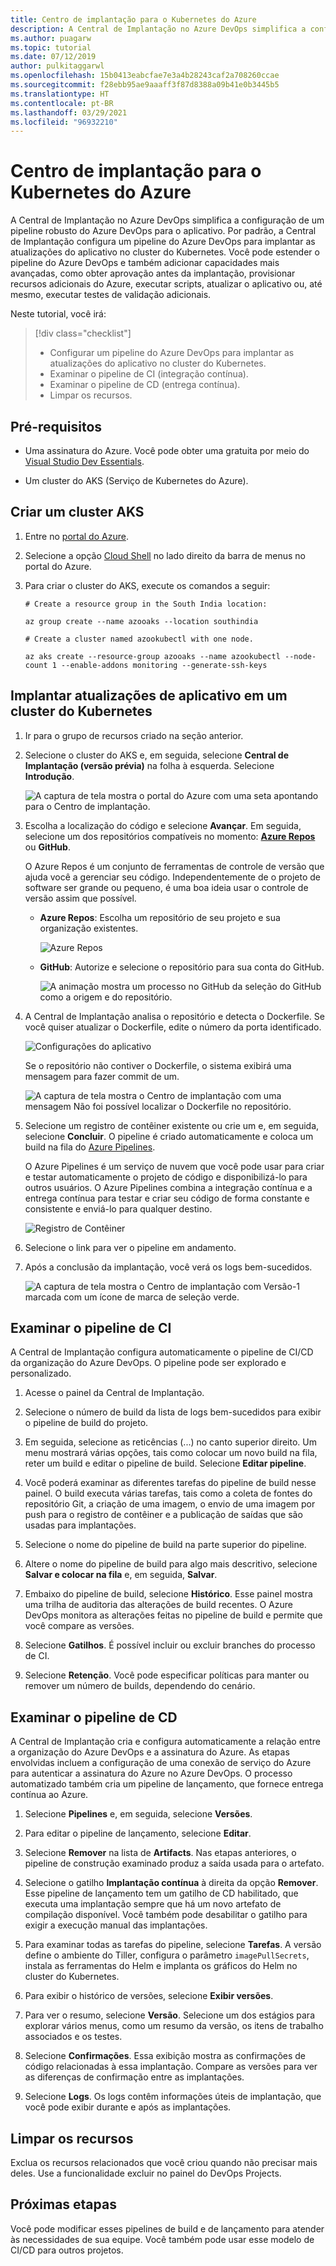 ```yaml
---
title: Centro de implantação para o Kubernetes do Azure
description: A Central de Implantação no Azure DevOps simplifica a configuração de um pipeline robusto do Azure DevOps para seu aplicativo
ms.author: puagarw
ms.topic: tutorial
ms.date: 07/12/2019
author: pulkitaggarwl
ms.openlocfilehash: 15b0413eabcfae7e3a4b28243caf2a708260ccae
ms.sourcegitcommit: f28ebb95ae9aaaff3f87d8388a09b41e0b3445b5
ms.translationtype: HT
ms.contentlocale: pt-BR
ms.lasthandoff: 03/29/2021
ms.locfileid: "96932210"
---
```

# <a name="deployment-center-for-azure-kubernetes"></a>Centro de implantação para o Kubernetes do Azure

A Central de Implantação no Azure DevOps simplifica a configuração de um pipeline robusto do Azure DevOps para o aplicativo. Por padrão, a Central de Implantação configura um pipeline do Azure DevOps para implantar as atualizações do aplicativo no cluster do Kubernetes. Você pode estender o pipeline do Azure DevOps e também adicionar capacidades mais avançadas, como obter aprovação antes da implantação, provisionar recursos adicionais do Azure, executar scripts, atualizar o aplicativo ou, até mesmo, executar testes de validação adicionais.

Neste tutorial, você irá:

> [!div class="checklist"]
> * Configurar um pipeline do Azure DevOps para implantar as atualizações do aplicativo no cluster do Kubernetes.
> * Examinar o pipeline de CI (integração contínua).
> * Examinar o pipeline de CD (entrega contínua).
> * Limpar os recursos.

## <a name="prerequisites"></a>Pré-requisitos

* Uma assinatura do Azure. Você pode obter uma gratuita por meio do [Visual Studio Dev Essentials](https://visualstudio.microsoft.com/dev-essentials/).

* Um cluster do AKS (Serviço de Kubernetes do Azure).

## <a name="create-an-aks-cluster"></a>Criar um cluster AKS

1. Entre no [portal do Azure](https://portal.azure.com/).

1. Selecione a opção [Cloud Shell](../cloud-shell/overview.md) no lado direito da barra de menus no portal do Azure.

1. Para criar o cluster do AKS, execute os comandos a seguir:

    ```azurecli
    # Create a resource group in the South India location:

    az group create --name azooaks --location southindia

    # Create a cluster named azookubectl with one node.

    az aks create --resource-group azooaks --name azookubectl --node-count 1 --enable-addons monitoring --generate-ssh-keys
    ```

## <a name="deploy-application-updates-to-a-kubernetes-cluster"></a>Implantar atualizações de aplicativo em um cluster do Kubernetes

1. Ir para o grupo de recursos criado na seção anterior.

1. Selecione o cluster do AKS e, em seguida, selecione **Central de Implantação (versão prévia)** na folha à esquerda. Selecione **Introdução**.

   ![A captura de tela mostra o portal do Azure com uma seta apontando para o Centro de implantação.](media/deployment-center-launcher/settings.png)

1. Escolha a localização do código e selecione **Avançar**. Em seguida, selecione um dos repositórios compatíveis no momento: **[Azure Repos](/azure/devops/repos/index)** ou **GitHub**.

    O Azure Repos é um conjunto de ferramentas de controle de versão que ajuda você a gerenciar seu código. Independentemente de o projeto de software ser grande ou pequeno, é uma boa ideia usar o controle de versão assim que possível.

    - **Azure Repos**: Escolha um repositório de seu projeto e sua organização existentes.

        ![Azure Repos](media/deployment-center-launcher/azure-repos.gif)

    - **GitHub**: Autorize e selecione o repositório para sua conta do GitHub.

        ![A animação mostra um processo no GitHub da seleção do GitHub como a origem e do repositório.](media/deployment-center-launcher/github.gif)


1. A Central de Implantação analisa o repositório e detecta o Dockerfile. Se você quiser atualizar o Dockerfile, edite o número da porta identificado.

    ![Configurações do aplicativo](media/deployment-center-launcher/application-settings.png)

    Se o repositório não contiver o Dockerfile, o sistema exibirá uma mensagem para fazer commit de um.

    ![A captura de tela mostra o Centro de implantação com uma mensagem Não foi possível localizar o Dockerfile no repositório.](media/deployment-center-launcher/dockerfile.png)

1. Selecione um registro de contêiner existente ou crie um e, em seguida, selecione **Concluir**. O pipeline é criado automaticamente e coloca um build na fila do [Azure Pipelines](/azure/devops/pipelines/index).

    O Azure Pipelines é um serviço de nuvem que você pode usar para criar e testar automaticamente o projeto de código e disponibilizá-lo para outros usuários. O Azure Pipelines combina a integração contínua e a entrega contínua para testar e criar seu código de forma constante e consistente e enviá-lo para qualquer destino.

    ![Registro de Contêiner](media/deployment-center-launcher/container-registry.png)

1. Selecione o link para ver o pipeline em andamento.

1. Após a conclusão da implantação, você verá os logs bem-sucedidos.

    ![A captura de tela mostra o Centro de implantação com Versão-1 marcada com um ícone de marca de seleção verde.](media/deployment-center-launcher/logs.png)

## <a name="examine-the-ci-pipeline"></a>Examinar o pipeline de CI

A Central de Implantação configura automaticamente o pipeline de CI/CD da organização do Azure DevOps. O pipeline pode ser explorado e personalizado.

1. Acesse o painel da Central de Implantação.  

1. Selecione o número de build da lista de logs bem-sucedidos para exibir o pipeline de build do projeto.

1. Em seguida, selecione as reticências (...) no canto superior direito. Um menu mostrará várias opções, tais como colocar um novo build na fila, reter um build e editar o pipeline de build. Selecione **Editar pipeline**. 

1. Você poderá examinar as diferentes tarefas do pipeline de build nesse painel. O build executa várias tarefas, tais como a coleta de fontes do repositório Git, a criação de uma imagem, o envio de uma imagem por push para o registro de contêiner e a publicação de saídas que são usadas para implantações.

1. Selecione o nome do pipeline de build na parte superior do pipeline.

1. Altere o nome do pipeline de build para algo mais descritivo, selecione **Salvar e colocar na fila** e, em seguida, **Salvar**.

1. Embaixo do pipeline de build, selecione **Histórico**. Esse painel mostra uma trilha de auditoria das alterações de build recentes. O Azure DevOps monitora as alterações feitas no pipeline de build e permite que você compare as versões.

1. Selecione **Gatilhos**. É possível incluir ou excluir branches do processo de CI.

1. Selecione **Retenção**. Você pode especificar políticas para manter ou remover um número de builds, dependendo do cenário.

## <a name="examine-the-cd-pipeline"></a>Examinar o pipeline de CD

A Central de Implantação cria e configura automaticamente a relação entre a organização do Azure DevOps e a assinatura do Azure. As etapas envolvidas incluem a configuração de uma conexão de serviço do Azure para autenticar a assinatura do Azure no Azure DevOps. O processo automatizado também cria um pipeline de lançamento, que fornece entrega contínua ao Azure.

1. Selecione **Pipelines** e, em seguida, selecione **Versões**.

1. Para editar o pipeline de lançamento, selecione **Editar**.

1. Selecione **Remover** na lista de **Artifacts**. Nas etapas anteriores, o pipeline de construção examinado produz a saída usada para o artefato. 

1. Selecione o gatilho **Implantação contínua** à direita da opção **Remover**. Esse pipeline de lançamento tem um gatilho de CD habilitado, que executa uma implantação sempre que há um novo artefato de compilação disponível. Você também pode desabilitar o gatilho para exigir a execução manual das implantações.

1. Para examinar todas as tarefas do pipeline, selecione **Tarefas**. A versão define o ambiente do Tiller, configura o parâmetro `imagePullSecrets`, instala as ferramentas do Helm e implanta os gráficos do Helm no cluster do Kubernetes.

1. Para exibir o histórico de versões, selecione **Exibir versões**.

1. Para ver o resumo, selecione **Versão**. Selecione um dos estágios para explorar vários menus, como um resumo da versão, os itens de trabalho associados e os testes. 

1. Selecione **Confirmações**. Essa exibição mostra as confirmações de código relacionadas à essa implantação. Compare as versões para ver as diferenças de confirmação entre as implantações.

1. Selecione **Logs**. Os logs contêm informações úteis de implantação, que você pode exibir durante e após as implantações.

## <a name="clean-up-resources"></a>Limpar os recursos

Exclua os recursos relacionados que você criou quando não precisar mais deles. Use a funcionalidade excluir no painel do DevOps Projects.

## <a name="next-steps"></a>Próximas etapas

Você pode modificar esses pipelines de build e de lançamento para atender às necessidades de sua equipe. Você também pode usar esse modelo de CI/CD para outros projetos.
